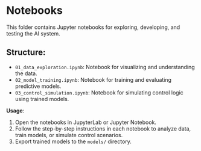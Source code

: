 # Notebooks

This folder contains Jupyter notebooks for exploring, developing, and testing the AI system.

## Structure:
- `01_data_exploration.ipynb`: Notebook for visualizing and understanding the data.
- `02_model_training.ipynb`: Notebook for training and evaluating predictive models.
- `03_control_simulation.ipynb`: Notebook for simulating control logic using trained models.

**Usage**:
1. Open the notebooks in JupyterLab or Jupyter Notebook.
2. Follow the step-by-step instructions in each notebook to analyze data, train models, or simulate control scenarios.
3. Export trained models to the `models/` directory.

